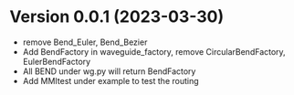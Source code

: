 Version 0.0.1 (2023-03-30)
============================
- remove Bend_Euler, Bend_Bezier
- Add BendFactory in waveguide_factory, remove CircularBendFactory, EulerBendFactory
- All BEND under wg.py will return BendFactory
- Add MMItest under example to test the routing